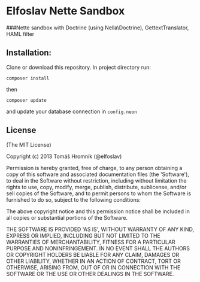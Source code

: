 Elfoslav Nette Sandbox
======================

###Nette sandbox with Doctrine (using Nella\Doctrine), GettextTranslator, HAML filter

Installation:
------------
Clone or download this repository.
In project directory run:

`composer install`

then

`composer update`

and update your database connection in `config.neon`

License
-----

(The MIT License)

Copyright (c) 2013 Tomáš Hromník (@elfoslav)

Permission is hereby granted, free of charge, to any person obtaining
a copy of this software and associated documentation files (the
'Software'), to deal in the Software without restriction, including
without limitation the rights to use, copy, modify, merge, publish,
distribute, sublicense, and/or sell copies of the Software, and to
permit persons to whom the Software is furnished to do so, subject to
the following conditions:

The above copyright notice and this permission notice shall be
included in all copies or substantial portions of the Software.

THE SOFTWARE IS PROVIDED 'AS IS', WITHOUT WARRANTY OF ANY KIND,
EXPRESS OR IMPLIED, INCLUDING BUT NOT LIMITED TO THE WARRANTIES OF
MERCHANTABILITY, FITNESS FOR A PARTICULAR PURPOSE AND NONINFRINGEMENT.
IN NO EVENT SHALL THE AUTHORS OR COPYRIGHT HOLDERS BE LIABLE FOR ANY
CLAIM, DAMAGES OR OTHER LIABILITY, WHETHER IN AN ACTION OF CONTRACT,
TORT OR OTHERWISE, ARISING FROM, OUT OF OR IN CONNECTION WITH THE
SOFTWARE OR THE USE OR OTHER DEALINGS IN THE SOFTWARE.

